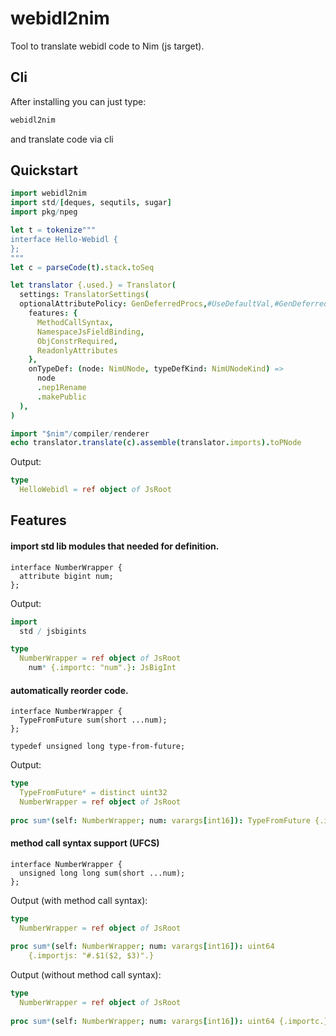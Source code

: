 # webidl2nim
Tool to translate webidl code to Nim (js target).
## Cli
After installing you can just type:
```bash
webidl2nim
```
and translate code via cli

## Quickstart
```nim
import webidl2nim
import std/[deques, sequtils, sugar]
import pkg/npeg

let t = tokenize"""
interface Hello-Webidl {
};
"""
let c = parseCode(t).stack.toSeq

let translator {.used.} = Translator(
  settings: TranslatorSettings(
  optionalAttributePolicy: GenDeferredProcs,#UseDefaultVal,#GenDeferredProcs,
    features: {
      MethodCallSyntax, 
      NamespaceJsFieldBinding, 
      ObjConstrRequired,
      ReadonlyAttributes
    },
    onTypeDef: (node: NimUNode, typeDefKind: NimUNodeKind) =>
      node
      .nep1Rename
      .makePublic
  ),
)

import "$nim"/compiler/renderer
echo translator.translate(c).assemble(translator.imports).toPNode
```
Output:
```nim
type
  HelloWebidl = ref object of JsRoot
```
## Features
#### import std lib modules that needed for definition.
```webidl
interface NumberWrapper {
  attribute bigint num;
};
```
Output:
```nim
import
  std / jsbigints

type
  NumberWrapper = ref object of JsRoot
    num* {.importc: "num".}: JsBigInt
```
#### automatically reorder code.
```webidl
interface NumberWrapper {
  TypeFromFuture sum(short ...num);
};

typedef unsigned long type-from-future;
```
Output:
```nim
type
  TypeFromFuture* = distinct uint32
  NumberWrapper = ref object of JsRoot
  
proc sum*(self: NumberWrapper; num: varargs[int16]): TypeFromFuture {.importc: .}
```
#### method call syntax support (UFCS)
```webidl
interface NumberWrapper {
  unsigned long long sum(short ...num);
};
```
Output (with method call syntax):
```nim
type
  NumberWrapper = ref object of JsRoot
  
proc sum*(self: NumberWrapper; num: varargs[int16]): uint64
    {.importjs: "#.$1($2, $3)".}
```
Output (without method call syntax):
```nim
type
  NumberWrapper = ref object of JsRoot
  
proc sum*(self: NumberWrapper; num: varargs[int16]): uint64 {.importc.}
```
